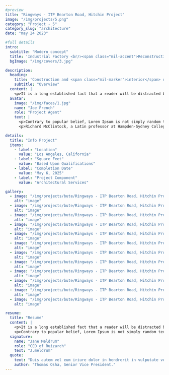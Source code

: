 ```yaml
---
#preview
title: "Ringways - ITP Bearton Road, Hitchin Project"
image: "/img/projects/5.png"
category: "Project - 5"
category_slug: "architecture"
date: "may 24 2023"

#full details
intro:
  subtitle: "Modern concept"
  title: 'Industrial Factory <br/><span class="mil-accent">Reconstruction</span>'
  bgImage: "/img/covers/3.jpg"

description:
  heading:
    title: 'Construction and <span class="mil-marker">interior</span> design'
    subtitle: "Overview"
  content: |
    <p>It is a long established fact that a reader will be distracted by the readable content of a page when looking at its layout. The point of using Lorem Ipsum is that it has a more-or-less normal distribution of letters, as opposed to using 'Content here, content here', making it look like readable English. Many desktop publishing packages and web page editors now use Lorem Ipsum as their default model text, and a search for 'lorem ipsum' will uncover many web sites still in their infancy. Various versions have evolved over the years, sometimes by accident, sometimes on purpose (injected humour and the like).</p>
  avatar:
    image: "/img/faces/1.jpg"
    name: "Joe French"
    role: "Project Agent"
    text: |
      <p>Contrary to popular belief, Lorem Ipsum is not simply random text. It has roots in a piece of classical Latin literature from 45 BC, making it over 2000 years old.</p>
      <p>Richard McClintock, a Latin professor at Hampden-Sydney College in Virginia, looked up one of the more obscure Latin words, consectetur, from a Lorem Ipsum passage, and going through the cites of the word in classical literature, discovered the undoubtable source.</p>

details:
  title: "Info Project"
  items:
    - label: "Location"
      value: "Los Angeles, California"
    - label: "Square Feet"
      value: "Based Upon Qualifications"
    - label: "Completion Date"
      value: "May 6, 2025"
    - label: "Project Component"
      value: "Architectural Services"

gallery:
  - image: "/img/projects/bute/Ringways - ITP Bearton Road, Hitchin Project/1720197518704.jpg"
    alt: "image"
  - image: "/img/projects/bute/Ringways - ITP Bearton Road, Hitchin Project/1720197519738.jpg"
    alt: "image"
  - image: "/img/projects/bute/Ringways - ITP Bearton Road, Hitchin Project/1720197520339.jpg"
    alt: "image"
  - image: "/img/projects/bute/Ringways - ITP Bearton Road, Hitchin Project/1720197520375.jpg"
    alt: "image"
  - image: "/img/projects/bute/Ringways - ITP Bearton Road, Hitchin Project/1720197520672.jpeg"
    alt: "image"
  - image: "/img/projects/bute/Ringways - ITP Bearton Road, Hitchin Project/1720197520691.jpeg"
    alt: "image"
  - image: "/img/projects/bute/Ringways - ITP Bearton Road, Hitchin Project/1720197520704.jpeg"
    alt: "image"
  - image: "/img/projects/bute/Ringways - ITP Bearton Road, Hitchin Project/1730654451428.jpg"
    alt: "image"
  - image: "/img/projects/bute/Ringways - ITP Bearton Road, Hitchin Project/1730654452003.jpeg"
    alt: "image"
  - image: "/img/projects/bute/Ringways - ITP Bearton Road, Hitchin Project/1730654452043.jpeg"
    alt: "image"
  - image: "/img/projects/bute/Ringways - ITP Bearton Road, Hitchin Project/1730654452169.jpeg"
    alt: "image"
  - image: "/img/projects/bute/Ringways - ITP Bearton Road, Hitchin Project/1730654452633.jpeg"
    alt: "image"

resume:
  title: "Resume"
  content: |
    <p>It is a long established fact that a reader will be distracted by the readable content of a page when looking at its layout. The point of using Lorem Ipsum is that it has a more-or-less normal distribution of letters, as opposed to using 'Content here, content here', making it look like readable English. Many desktop publishing packages and web page editors now use Lorem Ipsum as their default model text, and a search for 'lorem ipsum' will uncover many web sites still in their infancy. Various versions have evolved over the years, sometimes by accident, sometimes on purpose (injected humour and the like).</p>
    <p>Contrary to popular belief, Lorem Ipsum is not simply random text. It has roots in a piece of classical Latin literature from 45 BC, making it over 2000 years old. Richard McClintock, a Latin professor at Hampden-Sydney College in Virginia, looked up one of the more obscure Latin words, consectetur, from a Lorem Ipsum passage, and going through the cites of the word in classical literature, discovered the undoubtable source.</p>
  signature:
    name: "Jane Meldrum"
    role: "CEO of Ruizarch"
    text: "J.meldrum"
  quote:
    text: "Duis autem vel eum iriure dolor in hendrerit in vulputate velit esse molestie consequat"
    author: "Thomas Osha, Senior Vice President."
---
```

